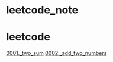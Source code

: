 # leetcode_note
# leetcode
[0001._two_sum](https://xiao7462.github.io/2019/02/10/Two-Sum/)
[0002._add_two_numbers](https://xiao7462.github.io/2019/03/26/2.-Add-Two-Numbers)

